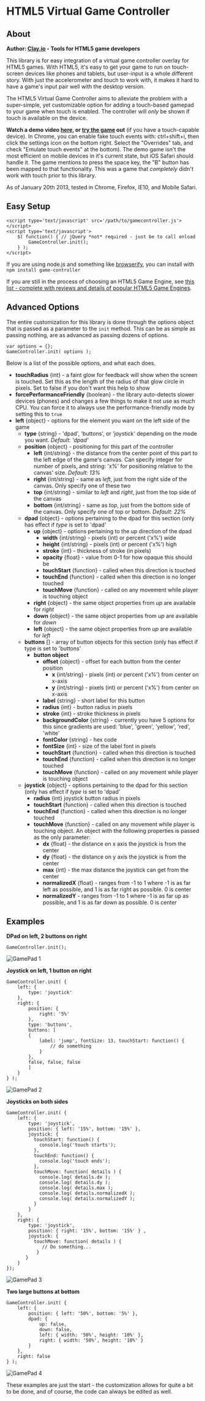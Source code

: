 HTML5 Virtual Game Controller
=============================

About
-----
**Author: [Clay.io](http://clay.io/development-tools) - Tools for HTML5 game developers**

This library is for easy integration of a virtual game controller overlay for HTML5 games. With HTML5, it's easy to
get your game to run on touch-screen devices like phones and tablets, but user-input is a whole different story. With
just the accelerometer and touch to work with, it makes it hard to have a game's input pair well with the desktop version.

The HTML5 Virtual Game Controller aims to alleviate the problem with a super-simple, yet customizable option for adding a
touch-based gamepad to your game when touch is enabled. The controller will *only* be shown if touch is available on the device.

**Watch a demo video [here](http://www.youtube.com/watch?v=XQKRYMjrp2Q), or [try the game](http://clay.io/plugins/controller/index.html) out** (if you have a touch-capable device).
In Chrome, you can enable fake touch events with: ctrl+shift+i, then click the settings icon on the bottom right.
Select the "Overrides" tab, and check "Emulate touch events" at the bottom). The demo game isn't the most efficient on
mobile devices in it's current state, but iOS Safari should handle it. The game mentions to press the space key, the "B" button
has been mapped to that functionality. This was a game that *completely* didn't work with touch prior to this library.

As of January 20th 2013, tested in Chrome, Firefox, IE10, and Mobile Safari.

Easy Setup
----------
```
<script type='text/javascript' src='/path/to/gamecontroller.js'></script>
<script type='text/javascript'>
    $( function() { // jQuery *not* required - just be to call onload
		GameController.init();
	} );
</script>
```

If you are using node.js and something like [browserify](http://browserify.org/), you can install with `npm install game-controller`

If you are still in the process of choosing an HTML5 Game Engine, see [this list - complete with reviews and details of popular HTML5 Game Engines](http://html5gameengine.com).

Advanced Options
----------------
The entire customization for this library is done through the options object that is passed as a parameter to the `init` method.
This can be as simple as passing nothing, are as advanced as passing dozens of options.

```
var options = {};
GameController.init( options );
```

Below is a list of the possible options, and what each does.

* **touchRadius** {int} - a faint glow for feedback will show when the screen is touched. Set this as the length of the radius of that glow circle in pixels. Set to false if you don't want this help to show
* **forcePerformanceFriendly** {boolean} - the library auto-detects slower devices (phones) and changes a few things to make it not use as much CPU. You can force it to always use the performance-friendly mode by setting this to `true`
* **left** {object} - options for the element you want on the left side of the game
  * **type** {string} - 'dpad', 'buttons', or 'joystick' depending on the mode you want. *Default: 'dpad'*
  * **position** {object} - positioning for this part of the controller
     * **left** {int/string} - the distance from the center point of this part to the left edge of the game's canvas. Can specify integer for number of pixels, and string: 'x%' for positioning relative to the canvas' size. *Default: 13%*
     * **right** {int/string} - same as *left*, just from the right side of the canvas. Only specify one of these two
     * **top** {int/string} - similar to *left* and *right*, just from the top side of the canvas
     * **bottom** {int/string} - same as *top*, just from the bottom side of the canvas. Only specify one of top or bottom. *Default: 22%*
  * **dpad** {object} - options pertaining to the dpad for this section (only has effect if *type* is set to 'dpad'
     * **up** {object} - options pertaining to the up direction of the dpad
         * **width** {int/string} - pixels (int) or percent ('x%') wide
         * **height** {int/string} - pixels (int) or percent ('x%') high
         * **stroke** {int} - thickness of stroke (in pixels)
         * **opacity** {float} - value from 0-1 for how opaque this should be
         * **touchStart** {function} - called when this direction is touched
         * **touchEnd** {function} - called when this direction is no longer touched
         * **touchMove** {function} - called on any movement while player is touching object
     * **right** {object} - the same object properties from *up* are available for *right*
     * **down** {object} - the same object properties from *up* are available for *down*
     * **left** {object} - the same object properties from *up* are available for *left*
  * **buttons** [] - array of button objects for this section (only has effect if type is set to 'buttons'
     * **button object**
         * **offset** {object} - offset for each button from the center position
             * **x** {int/string} - pixels (int) or percent ('x%') from center on x-axis
             * **y** {int/string} - pixels (int) or percent ('x%') from center on x-axis
         * **label** {string} - short label for this button
         * **radius** {int} - button radius in pixels
         * **stroke** {int} - stroke thickness in pixels
         * **backgroundColor** {string} - currently you have 5 options for this since gradients are used: 'blue', 'green', 'yellow', 'red', 'white'
         * **fontColor** {string} - hex code
         * **fontSize** {int} - size of the label font in pixels
         * **touchStart** {function} - called when this direction is touched
         * **touchEnd** {function} - called when this direction is no longer touched
         * **touchMove** {function} - called on any movement while player is touching object
  * **joystick** {object} - options pertaining to the dpad for this section (only has effect if *type* is set to 'dpad'
     * **radius** {int} joystick button radius in pixels
     * **touchStart** {function} - called when this direction is touched
     * **touchEnd** {function} - called when this direction is no longer touched
     * **touchMove** {function} - called on any movement while player is touching object. An object with the following properties is passed as the only parameter:
         * **dx** {float} - the distance on x axis the joystick is from the center
         * **dy** {float} - the distance on y axis the joystick is from the center
         * **max** {int} - the max distance the joystick can get from the center
         * **normalizedX** {float} - ranges from -1 to 1 where -1 is as far left as possible, and 1 is as far right as possible. 0 is center
         * **normalizedY** - ranges from -1 to 1 where -1 is as far up as possible, and 1 is as far down as possible. 0 is center

Examples
--------
**DPad on left, 2 buttons on right**
```
GameController.init();
```
![GamePad 1](http://clay.io/images/controller/1.png)

**Joystick on left, 1 button on right**
```
GameController.init( {
    left: {
        type: 'joystick'
    },
    right: {
        position: {
            right: '5%'
        },
        type: 'buttons',
        buttons: [
        {
            label: 'jump', fontSize: 13, touchStart: function() {
                // do something
            }
        },
        false, false, false
        ]
    }
} );
```
![GamePad 2](http://clay.io/images/controller/2.png)

**Joysticks on both sides**
```
GameController.init( {
    left: {
        type: 'joystick',
        position: { left: '15%', bottom: '15%' },
        joystick: {
          touchStart: function() {
            console.log('touch starts');
          },
          touchEnd: function() {
            console.log('touch ends');
          },
          touchMove: function( details ) {
            console.log( details.dx );
            console.log( details.dy );
            console.log( details.max );
            console.log( details.normalizedX );
            console.log( details.normalizedY );
          }
        }
    },
    right: {
        type: 'joystick',
        position: { right: '15%', bottom: '15%' } ,
        joystick: {
          touchMove: function( details ) {
             // Do something...
           }
       }
    }
});
```
![GamePad 3](http://clay.io/images/controller/3.png)

**Two large buttons at bottom**
```
GameController.init( {
	left: {
		position: { left: '50%', bottom: '5%' },
		dpad: {
			up: false,
			down: false,
			left: { width: '50%', height: '10%' },
			right: { width: '50%', height: '10%' }
		}
	},
	right: false
} );
```
![GamePad 4](http://clay.io/images/controller/4.png)

These examples are just the start - the customization allows for quite a bit to be done,
and of course, the code can always be edited as well.
